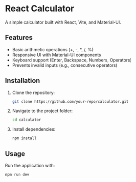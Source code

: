 # React Calculator

A simple calculator built with React, Vite, and Material-UI.

## Features
- Basic arithmetic operations (+, -, *, /, %)
- Responsive UI with Material-UI components
- Keyboard support (Enter, Backspace, Numbers, Operators)
- Prevents invalid inputs (e.g., consecutive operators)

## Installation
1. Clone the repository:
   ```sh
   git clone https://github.com/your-repo/calculator.git
   ```
2. Navigate to the project folder:
   ```sh
   cd calculator
   ```
3. Install dependencies:
   ```sh
   npm install
   ```

## Usage
Run the application with:
```sh
npm run dev
```

